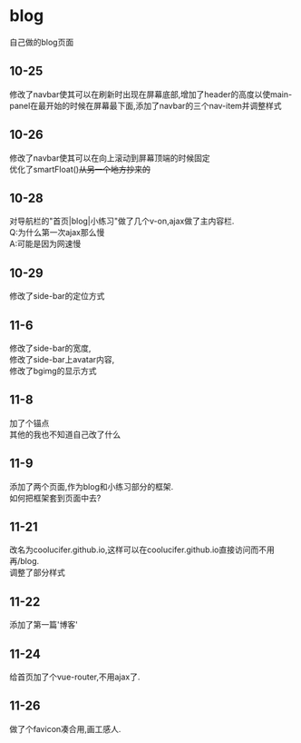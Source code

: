 # blog
自己做的blog页面
## 10-25
修改了navbar使其可以在刷新时出现在屏幕底部,增加了header的高度以使main-panel在最开始的时候在屏幕最下面,添加了navbar的三个nav-item并调整样式
## 10-26
修改了navbar使其可以在向上滚动到屏幕顶端的时候固定  
优化了smartFloat()~~从另一个地方抄来的~~
## 10-28
对导航栏的"首页|blog|小练习"做了几个v-on,ajax做了主内容栏.  
Q:为什么第一次ajax那么慢  
A:可能是因为网速慢
## 10-29
修改了side-bar的定位方式
## 11-6
修改了side-bar的宽度,  
修改了side-bar上avatar内容,  
修改了bgimg的显示方式
## 11-8
加了个锚点  
其他的我也不知道自己改了什么
## 11-9
添加了两个页面,作为blog和小练习部分的框架.  
如何把框架套到页面中去?
## 11-21
改名为coolucifer.github.io,这样可以在coolucifer.github.io直接访问而不用再/blog.  
调整了部分样式
## 11-22
添加了第一篇'博客'
## 11-24
给首页加了个vue-router,不用ajax了.  
## 11-26
做了个favicon凑合用,画工感人.